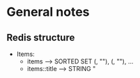 # General notes

## Redis structure

- Items:
    - items --> SORTED SET (<sort1>, "<id1>"), (<sort2>, "<id2>"), ...
	- items:<id>:title --> STRING "<title>"
	- items:<id>:tags --> SET "<tag1>", "<tag2>", ...
- Tags:
    - tags --> SET "<tag1>", "<tag2>", ...


## ToDos/Ideas

+ Add submit functionality to edit cards
- Implement tag coloring
+ Load autocomplete tags from backend
- Implement labels for API keys?
+ Move js to file
- Refactor frontend to Elm
+ Remove scroll on vertical overflow of card-content
+ Bug: Autocomplete broken on second tag
+ Add UI to initiate editing items
+ Add UI to edit items
+ Add UI to delete items
- Refactor item/tags reloading to be purely from backend --> Implement "Reload" function
+ Add "done" to item data & sync
- Push-Sync "done" status
+ Bug: Page jumps to top upon button clicks
- Implement "Delete all done items"
- Add eternal set of titles for autocomplete
+ Refactor api key authentication to central route
- Add tag filtering (sticky input on top/navbar)

